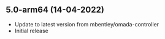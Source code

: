 
## 5.0-arm64 (14-04-2022)
- Update to latest version from mbentley/omada-controller
- Initial release
